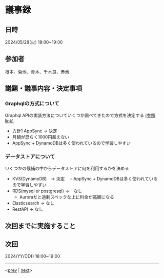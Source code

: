 
# 議事録
## 日時
2024/05/28(火) 18:00~19:00
## 参加者
根本、菊池、青木、千木良、赤池
## 議題・議事内容・決定事項
### Graphqlの方式について
Graphql APIの実装方法についていくつか調べてきたので方式を決定する
[(参照link)](https://github.com/Future-Csg3/nkaca-training-docs/blob/main/10_RD/01_GraphQL/index.md)

- 方針1 AppSync -> 決定
 - 月額が恐らく1000円超えない
 - AppSync + DynamoDBは多く使われているので学習しやすい

### データストアについて
いくつかの候補の中からデータストアに何を利用するかを決める
- KVS(DynamoDB)　-> 決定
　- AppSync + DynamoDBは多く使われているので学習しやすい
- RDS(mysql or postgresql) ->　なし
  - Auroraだと過剰スペックな上に料金が高額になる
- Elasticsearch -> なし
- RestAPI -> なし

## 次回までに実施すること

## 次回
2024/YY/DD() 18:00~19:00

---
<[prev](https://github.com/Future-Csg3/nkaca-training-docs/blob/main/01_議事録/20240524.md)
|
[next](https://github.com/Future-Csg3/nkaca-training-docs/blob/main/01_議事録/20240531.md)>
